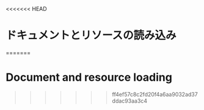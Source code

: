 
<<<<<<< HEAD
# ドキュメントとリソースの読み込み
=======
# Document and resource loading
>>>>>>> ff4ef57c8c2fd20f4a6aa9032ad37ddac93aa3c4

